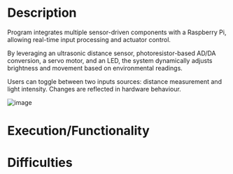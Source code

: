 # Description
Program integrates multiple sensor-driven components with a Raspberry Pi, allowing real-time input processing and actuator control. 

By leveraging an ultrasonic distance sensor, photoresistor-based AD/DA conversion, a servo motor, and an LED, the system dynamically adjusts brightness and movement based on environmental readings.

Users can toggle between two inputs sources: distance measurement and light intensity. Changes are reflected in hardware behaviour.

![image](https://github.com/user-attachments/assets/939225b7-0453-4e5d-91a2-0e9e0971d3a1)

# Execution/Functionality


# Difficulties

